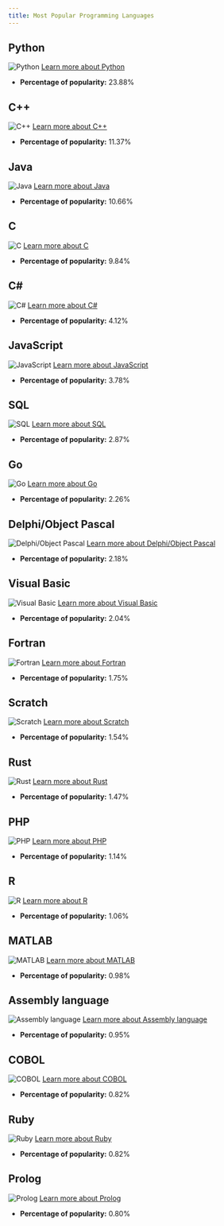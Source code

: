 ```yaml
---
title: Most Popular Programming Languages
---
```


## Python
![Python](https://www.tiobe.com/wp-content/themes/tiobe/tiobe-index/images/Python.png)
[Learn more about Python](https://www.python.org/)
- **Percentage of popularity:** 23.88%

## C++
![C++](https://www.tiobe.com/wp-content/themes/tiobe/tiobe-index/images/C__.png)
[Learn more about C++](https://en.wikipedia.org/wiki/C%2B%2B)
- **Percentage of popularity:** 11.37%

## Java
![Java](https://www.tiobe.com/wp-content/themes/tiobe/tiobe-index/images/Java.png)
[Learn more about Java](https://www.java.com/)
- **Percentage of popularity:** 10.66%

## C
![C](https://www.tiobe.com/wp-content/themes/tiobe/tiobe-index/images/C.png)
[Learn more about C](https://en.wikipedia.org/wiki/C_(programming_language))
- **Percentage of popularity:** 9.84%

## C#
![C#](https://www.tiobe.com/wp-content/themes/tiobe/tiobe-index/images/C_.png)
[Learn more about C#](https://www.w3schools.com/cs/index.php)
- **Percentage of popularity:** 4.12%

## JavaScript
![JavaScript](https://www.tiobe.com/wp-content/themes/tiobe/tiobe-index/images/JavaScript.png)
[Learn more about JavaScript](https://www.w3schools.com/js/)
- **Percentage of popularity:** 3.78%

## SQL
![SQL](https://www.tiobe.com/wp-content/themes/tiobe/tiobe-index/images/SQL.png)
[Learn more about SQL](https://www.w3schools.com/sql/)
- **Percentage of popularity:** 2.87%

## Go
![Go](https://www.tiobe.com/wp-content/themes/tiobe/tiobe-index/images/Go.png)
[Learn more about Go](https://go.dev/)
- **Percentage of popularity:** 2.26%

## Delphi/Object Pascal
![Delphi/Object Pascal](https://www.tiobe.com/wp-content/themes/tiobe/tiobe-index/images/Delphi_Object_Pascal.png)
[Learn more about Delphi/Object Pascal](https://www.embarcadero.com/products/delphi/features/delphi)
- **Percentage of popularity:** 2.18%

## Visual Basic
![Visual Basic](https://www.tiobe.com/wp-content/themes/tiobe/tiobe-index/images/Visual_Basic.png)
[Learn more about Visual Basic](https://upload.wikimedia.org/wikipedia/en/thumb/0/0e/Visual_Basic_6.0_on_Windows_XP.png/300px-Visual_Basic_6.0_on_Windows_XP.png?sa=X&ved=2ahUKEwjCu8vruPiLAxV-SPEDHU5XICEQ_B16BAgDEAI)
- **Percentage of popularity:** 2.04%

## Fortran
![Fortran](https://www.tiobe.com/wp-content/themes/tiobe/tiobe-index/images/Fortran.png)
[Learn more about Fortran](https://fortran-lang.org/)
- **Percentage of popularity:** 1.75%

## Scratch
![Scratch](https://www.tiobe.com/wp-content/themes/tiobe/tiobe-index/images/Scratch.png)
[Learn more about Scratch](https://scratch.mit.edu/)
- **Percentage of popularity:** 1.54%

## Rust
![Rust](https://www.tiobe.com/wp-content/themes/tiobe/tiobe-index/images/Rust.png)
[Learn more about Rust](https://www.rust-lang.org/)
- **Percentage of popularity:** 1.47%

## PHP
![PHP](https://www.tiobe.com/wp-content/themes/tiobe/tiobe-index/images/PHP.png)
[Learn more about PHP](https://www.php.net/)
- **Percentage of popularity:** 1.14%

## R
![R](https://www.tiobe.com/wp-content/themes/tiobe/tiobe-index/images/R.png)
[Learn more about R](https://www.r-project.org/)
- **Percentage of popularity:** 1.06%

## MATLAB
![MATLAB](https://www.tiobe.com/wp-content/themes/tiobe/tiobe-index/images/MATLAB.png)
[Learn more about MATLAB](https://www.mathworks.com/products/matlab.html)
- **Percentage of popularity:** 0.98%

## Assembly language
![Assembly language](https://www.tiobe.com/wp-content/themes/tiobe/tiobe-index/images/Assembly_language.png)
[Learn more about Assembly language](https://en.wikipedia.org/wiki/Assembly_language)
- **Percentage of popularity:** 0.95%

## COBOL
![COBOL](https://www.tiobe.com/wp-content/themes/tiobe/tiobe-index/images/COBOL.png)
[Learn more about COBOL](https://pl.wikipedia.org/wiki/COBOL)
- **Percentage of popularity:** 0.82%

## Ruby
![Ruby](https://www.tiobe.com/wp-content/themes/tiobe/tiobe-index/images/Ruby.png)
[Learn more about Ruby](https://www.ruby-lang.org/en/)
- **Percentage of popularity:** 0.82%

## Prolog
![Prolog](https://www.tiobe.com/wp-content/themes/tiobe/tiobe-index/images/Prolog.png)
[Learn more about Prolog](https://pl.wikipedia.org/wiki/Prolog_(j%C4%99zyk_programowania))
- **Percentage of popularity:** 0.80%

